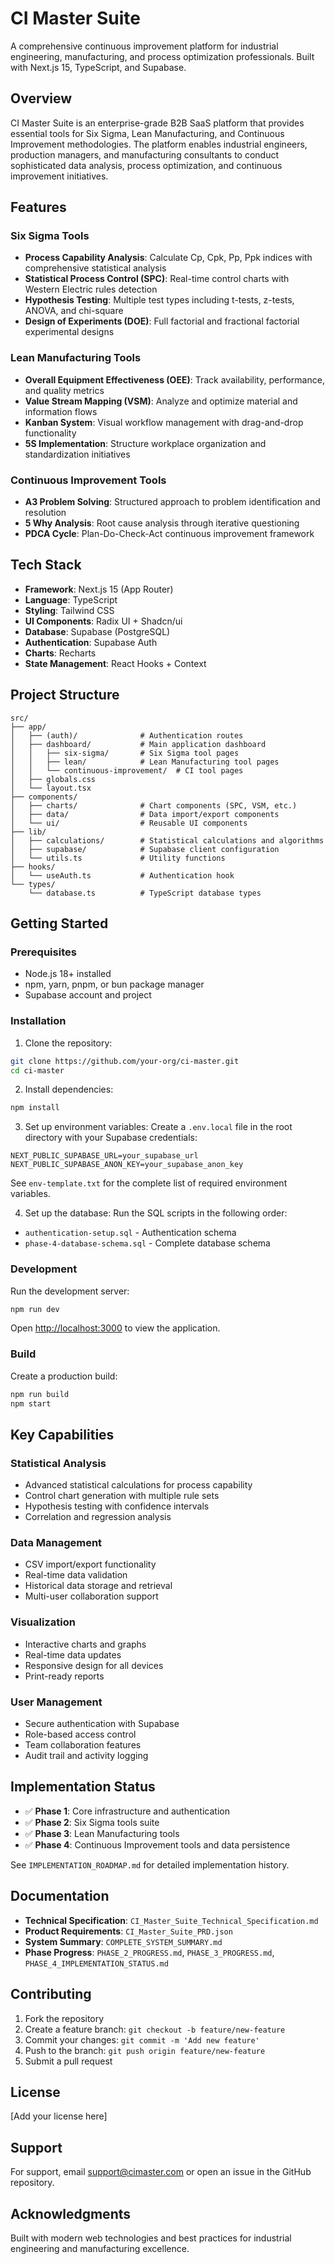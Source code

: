 # CI Master Suite

A comprehensive continuous improvement platform for industrial engineering, manufacturing, and process optimization professionals. Built with Next.js 15, TypeScript, and Supabase.

## Overview

CI Master Suite is an enterprise-grade B2B SaaS platform that provides essential tools for Six Sigma, Lean Manufacturing, and Continuous Improvement methodologies. The platform enables industrial engineers, production managers, and manufacturing consultants to conduct sophisticated data analysis, process optimization, and continuous improvement initiatives.

## Features

### Six Sigma Tools

- **Process Capability Analysis**: Calculate Cp, Cpk, Pp, Ppk indices with comprehensive statistical analysis
- **Statistical Process Control (SPC)**: Real-time control charts with Western Electric rules detection
- **Hypothesis Testing**: Multiple test types including t-tests, z-tests, ANOVA, and chi-square
- **Design of Experiments (DOE)**: Full factorial and fractional factorial experimental designs

### Lean Manufacturing Tools

- **Overall Equipment Effectiveness (OEE)**: Track availability, performance, and quality metrics
- **Value Stream Mapping (VSM)**: Analyze and optimize material and information flows
- **Kanban System**: Visual workflow management with drag-and-drop functionality
- **5S Implementation**: Structure workplace organization and standardization initiatives

### Continuous Improvement Tools

- **A3 Problem Solving**: Structured approach to problem identification and resolution
- **5 Why Analysis**: Root cause analysis through iterative questioning
- **PDCA Cycle**: Plan-Do-Check-Act continuous improvement framework

## Tech Stack

- **Framework**: Next.js 15 (App Router)
- **Language**: TypeScript
- **Styling**: Tailwind CSS
- **UI Components**: Radix UI + Shadcn/ui
- **Database**: Supabase (PostgreSQL)
- **Authentication**: Supabase Auth
- **Charts**: Recharts
- **State Management**: React Hooks + Context

## Project Structure

```
src/
├── app/
│   ├── (auth)/              # Authentication routes
│   ├── dashboard/           # Main application dashboard
│   │   ├── six-sigma/       # Six Sigma tool pages
│   │   ├── lean/            # Lean Manufacturing tool pages
│   │   └── continuous-improvement/  # CI tool pages
│   ├── globals.css
│   └── layout.tsx
├── components/
│   ├── charts/              # Chart components (SPC, VSM, etc.)
│   ├── data/                # Data import/export components
│   └── ui/                  # Reusable UI components
├── lib/
│   ├── calculations/        # Statistical calculations and algorithms
│   ├── supabase/            # Supabase client configuration
│   └── utils.ts             # Utility functions
├── hooks/
│   └── useAuth.ts           # Authentication hook
└── types/
    └── database.ts          # TypeScript database types
```

## Getting Started

### Prerequisites

- Node.js 18+ installed
- npm, yarn, pnpm, or bun package manager
- Supabase account and project

### Installation

1. Clone the repository:
```bash
git clone https://github.com/your-org/ci-master.git
cd ci-master
```

2. Install dependencies:
```bash
npm install
```

3. Set up environment variables:
Create a `.env.local` file in the root directory with your Supabase credentials:
```
NEXT_PUBLIC_SUPABASE_URL=your_supabase_url
NEXT_PUBLIC_SUPABASE_ANON_KEY=your_supabase_anon_key
```

See `env-template.txt` for the complete list of required environment variables.

4. Set up the database:
Run the SQL scripts in the following order:
- `authentication-setup.sql` - Authentication schema
- `phase-4-database-schema.sql` - Complete database schema

### Development

Run the development server:

```bash
npm run dev
```

Open [http://localhost:3000](http://localhost:3000) to view the application.

### Build

Create a production build:

```bash
npm run build
npm start
```

## Key Capabilities

### Statistical Analysis
- Advanced statistical calculations for process capability
- Control chart generation with multiple rule sets
- Hypothesis testing with confidence intervals
- Correlation and regression analysis

### Data Management
- CSV import/export functionality
- Real-time data validation
- Historical data storage and retrieval
- Multi-user collaboration support

### Visualization
- Interactive charts and graphs
- Real-time data updates
- Responsive design for all devices
- Print-ready reports

### User Management
- Secure authentication with Supabase
- Role-based access control
- Team collaboration features
- Audit trail and activity logging

## Implementation Status

- ✅ **Phase 1**: Core infrastructure and authentication
- ✅ **Phase 2**: Six Sigma tools suite
- ✅ **Phase 3**: Lean Manufacturing tools
- ✅ **Phase 4**: Continuous Improvement tools and data persistence

See `IMPLEMENTATION_ROADMAP.md` for detailed implementation history.

## Documentation

- **Technical Specification**: `CI_Master_Suite_Technical_Specification.md`
- **Product Requirements**: `CI_Master_Suite_PRD.json`
- **System Summary**: `COMPLETE_SYSTEM_SUMMARY.md`
- **Phase Progress**: `PHASE_2_PROGRESS.md`, `PHASE_3_PROGRESS.md`, `PHASE_4_IMPLEMENTATION_STATUS.md`

## Contributing

1. Fork the repository
2. Create a feature branch: `git checkout -b feature/new-feature`
3. Commit your changes: `git commit -m 'Add new feature'`
4. Push to the branch: `git push origin feature/new-feature`
5. Submit a pull request

## License

[Add your license here]

## Support

For support, email support@cimaster.com or open an issue in the GitHub repository.

## Acknowledgments

Built with modern web technologies and best practices for industrial engineering and manufacturing excellence.
